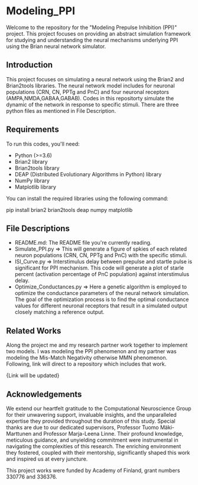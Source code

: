 # Modeling_PPI
Welcome to the repository for the "Modeling Prepulse Inhibition (PPI)" project. This project focuses on providing an abstract simulation framework for studying and understanding the neural mechanisms underlying PPI using the Brian neural network simulator.

## Introduction

This project focuses on simulating a neural network using the Brian2 and Brian2tools libraries. The neural network model includes for neuronal populations (CRN, CN, PPTg and PnC) and four neuronal receptors (AMPA,NMDA,GABAA,GABAB). Codes in this repositorty simulate the dynamic of the network in response to specific stimuli. There are three python files as mentioned in File Description.

## Requirements

To run this codes, you'll need:

- Python (>=3.6)
- Brian2 library
- Brian2tools library
- DEAP (Distributed Evolutionary Algorithms in Python) library
- NumPy library
- Matplotlib library

You can install the required libraries using the following command:

pip install brian2 brian2tools deap numpy matplotlib

## File Descriptions

- README.md: The README file you're currently reading.
- Simulate_PPI.py => This will generate a figure of spkies of each related neuron populations (CRN, CN, PPTg and PnC) with the specific stimuli.
- ISI_Curve.py => Interstimulus delay between prepulse and startle pulse is significant for PPI mechanism. This code will generate a plot of starle percent (activation percentage of PnC population) against interstimulus delay.
- Optimize_Conductances.py => Here a genetic algorithm is employed to optimize the conductance parameters of the neural network simulation. The goal of the optimization process is to find the optimal conductance values for different neuronal receptors that result in a simulated output closely matching a reference output.

## Related Works

Along the project me and my research partner work together to implement two models. I was modeling the PPI phenomenon and my partner was modeling the Mis-Match Negativity otherwise MMN phenomenon. Following, link will direct to a repository which includes that work. 

{Link will be updated}

## Acknowledgements

We extend our heartfelt gratitude to the Computational Neuroscience Group for their unwavering support, invaluable insights, and the unparalleled expertise they provided throughout the duration of this study. Special thanks are due to our dedicated supervisors, Professor Tuomo Mäki-Marttunen and Professor Marja-Leena Linne. Their profound knowledge, meticulous guidance, and unyielding commitment were instrumental in navigating the complexities of this research. The enriching environment they fostered, coupled with their mentorship, significantly shaped this work and inspired us at every juncture. 

This project works were funded by Academy of Finland, grant numbers 330776 and 336376.

